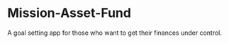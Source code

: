Mission-Asset-Fund
==================

A goal setting app for those who want to get their finances under control.
